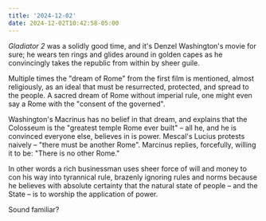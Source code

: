 ```yaml
---
title: '2024-12-02'
date: 2024-12-02T10:42:58-05:00
---
```

*Gladiator 2* was a solidly good time, and it's Denzel Washington's movie for sure; he wears ten rings and glides around in golden capes as he convincingly takes the republic from within by sheer guile. 

Multiple times the "dream of Rome" from the first film is mentioned, almost religiously, as an ideal that must be resurrected, protected, and spread to the people. A sacred dream of Rome without imperial rule, one might even say a Rome with the "consent of the governed". 

Washington's Macrinus has no belief in that dream, and explains that the Colosseum is the "greatest temple Rome ever built" – all he, and he is convinced everyone else, believes in is power. Mescal's Lucius protests naively – "there must be another Rome". Marcinus replies, forcefully, willing it to be: "There is no other Rome."

In other words a rich businessman uses sheer force of will and money to con his way into tyrannical rule, brazenly ignoring rules and norms because he believes with absolute certainty that the natural state of people – and the State – is to worship the application of power.

Sound familiar?
